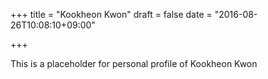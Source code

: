 +++
title = "Kookheon Kwon"
draft = false
date = "2016-08-26T10:08:10+09:00"

+++

This is a placeholder for personal profile of Kookheon Kwon